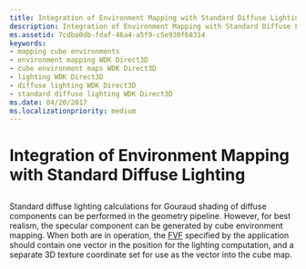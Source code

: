 ```yaml
---
title: Integration of Environment Mapping with Standard Diffuse Lighting
description: Integration of Environment Mapping with Standard Diffuse Lighting
ms.assetid: 7cdba0db-fdaf-46a4-a5f9-c5e930f68314
keywords:
- mapping cube environments
- environment mapping WDK Direct3D
- cube environment maps WDK Direct3D
- lighting WDK Direct3D
- diffuse lighting WDK Direct3D
- standard diffuse lighting WDK Direct3D
ms.date: 04/20/2017
ms.localizationpriority: medium
---
```


# Integration of Environment Mapping with Standard Diffuse Lighting


## <span id="ddk_integration_of_environment_mapping_with_standard_diffuse_lighting_"></span><span id="DDK_INTEGRATION_OF_ENVIRONMENT_MAPPING_WITH_STANDARD_DIFFUSE_LIGHTING_"></span>


Standard diffuse lighting calculations for Gouraud shading of diffuse components can be performed in the geometry pipeline. However, for best realism, the specular component can be generated by cube environment mapping. When both are in operation, the [FVF](fvf--flexible-vertex-format-.md) specified by the application should contain one vector in the position for the lighting computation, and a separate 3D texture coordinate set for use as the vector into the cube map.

 

 





